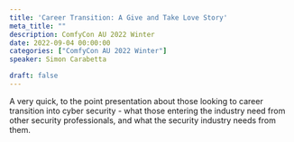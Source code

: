 ```yaml
---
title: 'Career Transition: A Give and Take Love Story'
meta_title: ""
description: ComfyCon AU 2022 Winter
date: 2022-09-04 00:00:00
categories: ["ComfyCon AU 2022 Winter"]
speaker: Simon Carabetta

draft: false
---
```

A very quick, to the point presentation about those looking to career transition into cyber security - what those entering the industry need from other security professionals, and what the security industry needs from them.

